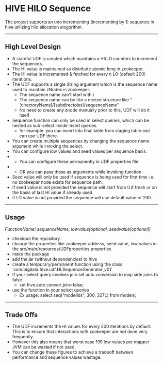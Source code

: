# HIVE HILO Sequence
The project supports an uno incrementing (incrementing by 1) sequence in hive utilizing hilo allocation alogorithm.

-----------------
High Level Design
-----------------

- A stateful UDF is created which maintains a HI/LO counters to increment the sequences.
- The HI value is maintained as distribute atomic long in zookeeper.
- The HI value is incremented & fetched for every n LO (default 200) iterations.
- The UDF supports a single String argument which is the sequence name used to maintain zNodes in zookeeper.
	- The sequence name can't start with /
	- The sequence name can be like a nested structure like "[directoryName]/[subdirectoies]/sequenceName"
    - No need to create any znode manually prior to this, UDF will do it itself
- Sequence function can only be used in select queries, which can be nested as sub-select inside Insert queries.
    - for example: you can insert into final table from staging table and can use UDF there.
- You can create multiple sequences by changing the sequence name argument while invoking the select. 
- You can configure low values and seed values per sequence basis.
- 	- You can configure these permanently in UDF properties file.
- 	- OR you can pass these as arguments while invoking function.
- Seed value will only be used if sequence is being used for first time i.e. no zookeeper node exists for sequence path.
- If seed value is not provided the sequence will start from 0 if fresh or on the basis of last HI value if already used.
- If LO value is not provided the sequence will use default value of 200.

-----
Usage
-----
*FunctionName(<String> sequenceName, <int> lowvalue[optional, <long> seedvalue[optional])*

- checkout the repository
- change the properties like zookeeper address, seed value, low values in the src/main/resources/UDFproperties.properties
- make the package
- add the jar (without dependencies) to hive
- create a temporary/permanent function using the class 'com.bigdata.hive.udf.HLSequenceGenerator_v01'
- If your select query involves join set auto conversion to map side joins to false. 
	- set hive.auto.convert.join=false;
- use the function in your select queries
    - Ex usage: select seq("modelIds", 300, 327L) from models;
 
----------
Trade Offs
----------

- The UDF increments the HI values for every 200 iterations by default. This is to ensure that interactions with zookeeper are not done very frequently.
- However this also means that worst case 199 low values per mapper JVM can be wasted if not used.
- You can change these figures to achieve a tradeoff between performance and sequence values wastage.
